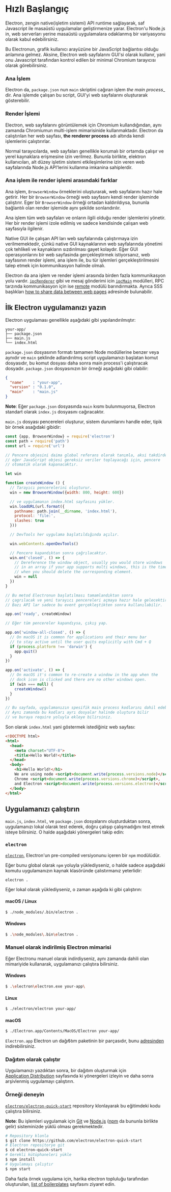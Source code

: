 # Hızlı Başlangıç

Electron, zengin native(işletim sistemi) API runtime sağlayarak, saf Javascript
ile masaüstü uygulamalar geliştirmenize yarar. Electron'u Node.js in, web serverları
yerine masaüstü uygulamalara odaklanmış bir variyasyonu olarak kabul edebilirsiniz.

Bu Electronun, grafik kullanıcı arayüzüne bir JavaScript bağlantısı olduğu
anlamına gelmez. Aksine, Electron web sayfalarını GUI'si olarak kullanır,
yani onu Javascript tarafından kontrol edilen bir minimal Chromium tarayıcısı
olarak görebilirsiniz.

### Ana İşlem

Electron da, `package.json` nun `main` skriptini cağıran işlem _the main process__ dir.
Ana işlemde çalışan bu script, GUI'yi web sayfalarını oluşturarak gösterebilir.

### Render İşlemi

Electron, web sayfalarını görüntülemek için Chromium kullandığından,
aynı zamanda Chromiumun multi-işlem mimarisinide kullanmaktadır.
Electron da calıştırılan her web sayfası, __the renderer process__
adı altında kendi işlemlerini çalıştırırlar.

Normal tarayıcılarda, web sayfaları genellikle korumalı bir ortamda çalışır ve
yerel kaynaklara erişmesine izin verilmez. Bununla birlikte, elektron kullanıcıları,
alt düzey işletim sistemi etkileşimlerine izin veren web sayfalarında
Node.js API'lerini kullanma imkanina sahiplerdir.

### Ana işlem ile render işlemi arasındaki farklar

Ana işlem, `BrowserWindow` örneklerini oluşturarak, web sayfalarını hazır
hale getirir. Her bir `BrowserWindow`  örneği web sayfasını kendi render
işleminde çalıştırır. Eger bir `BrowserWindow`  örneği ortadan kaldırıldıysa,
bununla bağlantılı olan render işlemide aynı şekilde sonlandırılır.

Ana işlem tüm web sayfaları ve onların ilgili olduğu render işlemlerini yönetir.
Her bir render işlemi izole edilmiş ve sadece kendisinde çalışan web sayfasıyla ilgilenir.

Native GUI ile çalışan API ları web sayfalarında çalıştırmaya izin verilmemektedir,
çünkü native GUI kaynaklarının web sayfalarında yönetimi çok tehlikeli ve
kaynakların sızdırılması gayet kolaydır. Eğer GUI operasyonlarını bir web sayfasinda
gerçekleştirmek istiyorsanız, web sayfasının render işlemi, ana işlem ile, bu tür
işlemleri gerçekleştirilmesini talep etmek için kommunikasyon halinde olmalı.

Electron da ana işlem ve render işlemi arasında birden fazla kommunikasyon yolu vardır.
[`ipcRenderer`](../api/ipc-renderer.md) gibi ve mesaj gönderimi icin
[`ipcMain`](../api/ipc-main.md) modülleri, RPC tarzında kommunikasyon
için ise [remote](../api/remote.md) modülü barındırmakta.
Ayrıca SSS başlıkları [how to share data between web pages][share-data] adresinde bulunabilir.

## İlk Electron uygulamanızı yazın

Electron uygulaması genellikle aşağıdaki gibi yapılandırılmıştır:

```text
your-app/
├── package.json
├── main.js
└── index.html
```

`package.json` dosyasının formatı tamamen Node modüllerine benzer veya aynıdır ve
`main` şeklinde adlandırılmış script uygulamanızı başlatan komut dosyasıdır,
bu komut dosyası daha sonra main process'i çalıştıracak dosyadır.
`package.json` dosyasınızın bir örneği aşağıdaki gibi olabilir:


```json
{
  "name"    : "your-app",
  "version" : "0.1.0",
  "main"    : "main.js"
}
```

__Note__: Eğer `package.json` dosyasında `main` kısmı bulunmuyorsa, Electron standart olarak
`index.js` dosyasını cağıracaktır.

`main.js` dosyası pencereleri oluşturur, sistem durumlarını handle eder, tipik bir
örnek asağıdaki gibidir:

```javascript
const {app, BrowserWindow} = require('electron')
const path = require('path')
const url = require('url')

// Pencere objesini daima global referans olarak tanımla, aksi takdirde,
// eğer JavaScript objesi gereksiz veriler toplayacağı için, pencere
// otomatik olarak kapanacaktır.

let win

function createWindow () {
  // Tarayıcı pencerelerini oluşturur.
  win = new BrowserWindow({width: 800, height: 600})

  // ve uygulamanın index.html sayfasını yükler.
  win.loadURL(url.format({
    pathname: path.join(__dirname, 'index.html'),
    protocol: 'file:',
    slashes: true
  }))

  // DevTools her uygulama başlatıldığında açılır.

  win.webContents.openDevTools()

  // Pencere kapandıktan sonra çağrılacaktır.
  win.on('closed', () => {
    // Dereference the window object, usually you would store windows
    // in an array if your app supports multi windows, this is the time
    // when you should delete the corresponding element.
    win = null
  })
}

// Bu metod Electronun başlatılması tamamlandıktan sonra
// çagrılacak ve yeni tarayıcı pencereleri açmaya hazır hale gelecektir.
// Bazı API lar sadece bu event gerçekleştikten sonra kullanılabilir.

app.on('ready', createWindow)

// Eğer tüm pencereler kapandıysa, çıkış yap.

app.on('window-all-closed', () => {
  // On macOS it is common for applications and their menu bar
  // to stay active until the user quits explicitly with Cmd + Q
  if (process.platform !== 'darwin') {
    app.quit()
  }
})

app.on('activate', () => {
  // On macOS it's common to re-create a window in the app when the
  // dock icon is clicked and there are no other windows open.
  if (win === null) {
    createWindow()
  }
})

// Bu sayfada, uygulamanızın spesifik main process kodlarını dahil edebilirsiniz.
// Aynı zamanda bu kodları ayrı dosyalar halinde oluştura bilir
// ve buraya require yoluyla ekleye bilirsiniz.
```

Son olarak `index.html` yani göstermek istediğiniz web sayfası:

```html
<!DOCTYPE html>
<html>
  <head>
    <meta charset="UTF-8">
    <title>Hello World!</title>
  </head>
  <body>
    <h1>Hello World!</h1>
    We are using node <script>document.write(process.versions.node)</script>,
    Chrome <script>document.write(process.versions.chrome)</script>,
    and Electron <script>document.write(process.versions.electron)</script>.
  </body>
</html>
```

## Uygulamanızı çalıştırın

`main.js`, `index.html`, ve `package.json` dosyalarını oluşturduktan sonra,
uygulamanızı lokal olarak test ederek, doğru çalışıp çalışmadığını
test etmek isteye bilirsiniz. O halde aşağıdaki yönergeleri takip edin:

### `electron`

[`electron`](https://github.com/electron-userland/electron-prebuilt),
Electron'un pre-compiled versiyonunu içeren bir `npm` modülüdür.


Eğer bunu global olarak `npm` yoluyla yüklediyseniz, o halde sadece aşağıdaki komutu
uygulamanızın kaynak klasöründe çalıstırmanız yeterlidir:

```bash
electron .
```

Eğer lokal olarak yüklediyseniz, o zaman aşağıda ki gibi
çalıştırın:

#### macOS / Linux

```bash
$ ./node_modules/.bin/electron .
```

#### Windows

```bash
$ .\node_modules\.bin\electron .
```

### Manuel olarak indirilmiş Electron mimarisi

Eğer Electronu manuel olarak indirdiyseniz, aynı zamanda dahili olan
mimariyide kullanarak, uygulamanızı çalıştıra bilirsiniz.

#### Windows

```bash
$ .\electron\electron.exe your-app\
```

#### Linux

```bash
$ ./electron/electron your-app/
```

#### macOS

```bash
$ ./Electron.app/Contents/MacOS/Electron your-app/
```

`Electron.app` Electron un dağı₺tım paketinin bir parçasıdır,
bunu [adresinden](https://github.com/electron/electron/releases) indirebilirsiniz.

### Dağıtım olarak çalıştır

Uygulamanızı yazdıktan sonra, bir dağıtım oluşturmak için  
[Application Distribution](./application-distribution.md)
sayfasında ki yönergeleri izleyin ve daha sonra arşivlenmiş uygulamayı çalıştırın.

### Örneği deneyin

[`electron/electron-quick-start`](https://github.com/electron/electron-quick-start) repository klonlayarak bu eğitimdeki kodu çalıştıra bilirsiniz.

**Note**: Bu işlemleri uygulamak için [Git](https://git-scm.com) ve [Node.js](https://nodejs.org/en/download/) ([npm](https://npmjs.org) da bununla birlikte gelir) sisteminizde yüklü olması gerekmektedir.

```bash
# Repository klonla
$ git clone https://github.com/electron/electron-quick-start
# Electron repositorye git
$ cd electron-quick-start
# Gerekli kütüphaneleri yükle
$ npm install
# Uygulamayı çalıştır
$ npm start
```

Daha fazla örnek uygulama için, harika electron topluluğu tarafından oluşturulan,
[list of boilerplates](https://electron.atom.io/community/#boilerplates)
sayfasını ziyaret edin.

[share-data]: ../faq.md#how-to-share-data-between-web-pages
